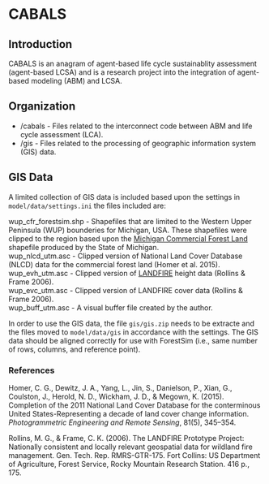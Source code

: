 # CABALS

## Introduction
CABALS is an anagram of agent-based life cycle sustainablity assessment (agent-based LCSA) and is a research project into the integration of agent-based modeling (ABM) and LCSA. 

## Organization
- /cabals - Files related to the interconnect code between ABM and life cycle assessment (LCA).
- /gis - Files related to the processing of geographic information system (GIS) data. 

## GIS Data
A limited collection of GIS data is included based upon the settings in `model/data/settings.ini` the files included are:

wup_cfr_forestsim.shp - Shapefiles that are limited to the Western Upper Peninsula (WUP) bounderies for Michigan, USA. These shapefiles were clipped to the region based upon the [Michigan Commercial Forest Land](https://gis-midnr.opendata.arcgis.com/datasets/0e78979ab94648b8b5e34759bbdc8cf2_5) shapefile produced by the State of Michigan. \
wup_nlcd_utm.asc - Clipped version of National Land Cover Database (NLCD) data for the commercial forest land (Homer et al. 2015). \
wup_evh_utm.asc - Clipped version of [LANDFIRE](https://www.landfire.gov/) height data (Rollins & Frame 2006). \
wup_evc_utm.asc - Clipped version of LANDFIRE cover data (Rollins & Frame 2006). \
wup_buff_utm.asc - A visual buffer file created by the author.

In order to use the GIS data, the file `gis/gis.zip` needs to be extracte and the files moved to `model/data/gis` in accordance with the settings. The GIS data should be aligned correctly for use with ForestSim (i.e., same number of rows, columns, and reference point). 

### References
Homer, C. G., Dewitz, J. A., Yang, L., Jin, S., Danielson, P., Xian, G., Coulston, J., Herold, N. D., Wickham, J. D., & Megown, K. (2015). Completion of the 2011 National Land Cover Database for the conterminous United States-Representing a decade of land cover change information. *Photogrammetric Engineering and Remote Sensing*, 81(5), 345–354.

Rollins, M. G., & Frame, C. K. (2006). The LANDFIRE Prototype Project: Nationally consistent and locally relevant geospatial data for wildland fire management. Gen. Tech. Rep. RMRS-GTR-175. Fort Collins: US Department of Agriculture, Forest Service, Rocky Mountain Research Station. 416 p., 175.
